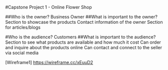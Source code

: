 #Capstone Project 1 - Online Flower Shop

##Who is the owner?
Business Owner
##What is important to the owner?
Section to showcase the products
Contact information of the owner
Section for articles/blogs

#Who is the audience?
Customers
##What is important to the audience?
Section to see what products are available and how much it cost
Can order and inquire about the products online
Can contact and connect to the seller via social media

[Wireframe1] https://wireframe.cc/xEuuD2
